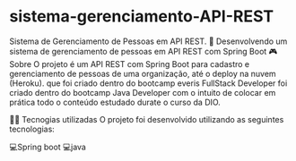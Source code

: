 # sistema-gerenciamento-API-REST
Sistema de Gerenciamento de Pessoas em API REST.
👀 Desenvolvendo um sistema de gerenciamento de pessoas em API REST com Spring Boot
🎮️ Sobre
O projeto é um API REST com Spring Boot para cadastro e gerenciamento de pessoas de uma organização, até o deploy na nuvem (Heroku). que foi criado dentro do bootcamp everis FullStack Developer foi criado dentro do bootcamp Java Developer com o intuito de colocar em prática todo o conteúdo estudado durate o curso da DIO.

👨‍💻️ Tecnogias utilizadas
O projeto foi desenvolvido utilizando as seguintes tecnologias:

💻️Spring boot 💻️java
